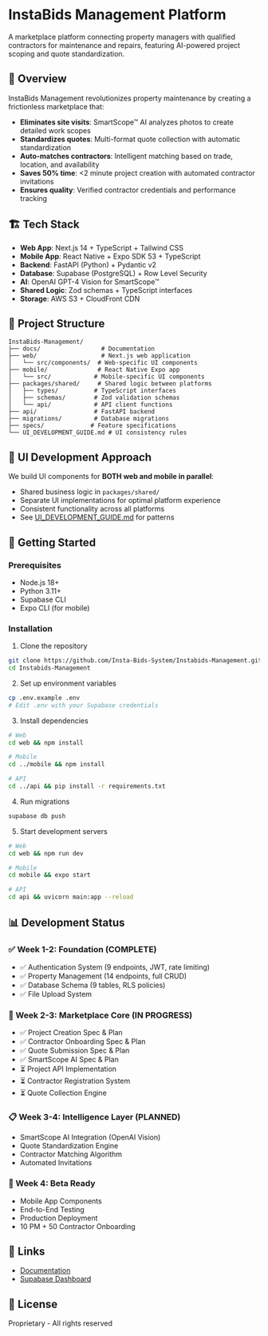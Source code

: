 # InstaBids Management Platform

A marketplace platform connecting property managers with qualified contractors for maintenance and repairs, featuring AI-powered project scoping and quote standardization.

## 🎯 Overview

InstaBids Management revolutionizes property maintenance by creating a frictionless marketplace that:
- **Eliminates site visits**: SmartScope™ AI analyzes photos to create detailed work scopes
- **Standardizes quotes**: Multi-format quote collection with automatic standardization
- **Auto-matches contractors**: Intelligent matching based on trade, location, and availability
- **Saves 50% time**: <2 minute project creation with automated contractor invitations
- **Ensures quality**: Verified contractor credentials and performance tracking

## 🏗️ Tech Stack

- **Web App**: Next.js 14 + TypeScript + Tailwind CSS
- **Mobile App**: React Native + Expo SDK 53 + TypeScript
- **Backend**: FastAPI (Python) + Pydantic v2
- **Database**: Supabase (PostgreSQL) + Row Level Security
- **AI**: OpenAI GPT-4 Vision for SmartScope™
- **Shared Logic**: Zod schemas + TypeScript interfaces
- **Storage**: AWS S3 + CloudFront CDN

## 📁 Project Structure

```
InstaBids-Management/
├── docs/                 # Documentation
├── web/                  # Next.js web application
│   └── src/components/  # Web-specific UI components
├── mobile/              # React Native Expo app
│   └── src/            # Mobile-specific UI components
├── packages/shared/     # Shared logic between platforms
│   ├── types/          # TypeScript interfaces
│   ├── schemas/        # Zod validation schemas
│   └── api/            # API client functions
├── api/                # FastAPI backend
├── migrations/         # Database migrations
├── specs/             # Feature specifications
└── UI_DEVELOPMENT_GUIDE.md # UI consistency rules
```

## 🎨 UI Development Approach

We build UI components for **BOTH web and mobile in parallel**:
- Shared business logic in `packages/shared/`
- Separate UI implementations for optimal platform experience
- Consistent functionality across all platforms
- See [UI_DEVELOPMENT_GUIDE.md](UI_DEVELOPMENT_GUIDE.md) for patterns

## 🚀 Getting Started

### Prerequisites
- Node.js 18+
- Python 3.11+
- Supabase CLI
- Expo CLI (for mobile)

### Installation

1. Clone the repository
```bash
git clone https://github.com/Insta-Bids-System/Instabids-Management.git
cd Instabids-Management
```

2. Set up environment variables
```bash
cp .env.example .env
# Edit .env with your Supabase credentials
```

3. Install dependencies
```bash
# Web
cd web && npm install

# Mobile
cd ../mobile && npm install

# API
cd ../api && pip install -r requirements.txt
```

4. Run migrations
```bash
supabase db push
```

5. Start development servers
```bash
# Web
cd web && npm run dev

# Mobile
cd mobile && expo start

# API
cd api && uvicorn main:app --reload
```

## 📊 Development Status

### ✅ Week 1-2: Foundation (COMPLETE)
- ✅ Authentication System (9 endpoints, JWT, rate limiting)
- ✅ Property Management (14 endpoints, full CRUD)
- ✅ Database Schema (9 tables, RLS policies)
- ✅ File Upload System

### 🚧 Week 2-3: Marketplace Core (IN PROGRESS)
- ✅ Project Creation Spec & Plan
- ✅ Contractor Onboarding Spec & Plan  
- ✅ Quote Submission Spec & Plan
- ✅ SmartScope AI Spec & Plan
- ⏳ Project API Implementation
- ⏳ Contractor Registration System
- ⏳ Quote Collection Engine

### 📋 Week 3-4: Intelligence Layer (PLANNED)
- SmartScope AI Integration (OpenAI Vision)
- Quote Standardization Engine
- Contractor Matching Algorithm
- Automated Invitations

### 🎯 Week 4: Beta Ready
- Mobile App Components
- End-to-End Testing
- Production Deployment
- 10 PM + 50 Contractor Onboarding

## 🔗 Links

- [Documentation](./docs/)
- [Supabase Dashboard](https://supabase.com/dashboard/project/lmbpvkfcfhdfaihigfdu)

## 📝 License

Proprietary - All rights reserved
